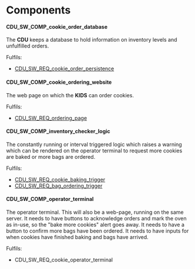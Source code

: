 # Components

#### CDU_SW_COMP_cookie_order_database

The **CDU** keeps a database to hold information on inventory levels and unfulfilled orders.

Fulfils:

- [CDU_SW_REQ_cookie_order_persistence](#cdu_sw_req_cookie_order_persistence)

#### CDU_SW_COMP_cookie_ordering_website

The web page on which the **KIDS** can order cookies.

Fulfils:

- [CDU_SW_REQ_ordering_page](#)

#### CDU_SW_COMP_inventory_checker_logic

The constantly running or interval triggered logic which raises a warning which
can be rendered on the operator terminal to request more cookies are baked or
more bags are ordered.

Fulfils:

- [CDU_SW_REQ_cookie_baking_trigger](#cdu_sw_req_cookie_baking_trigger)
- [CDU_SW_REQ_bag_ordering_trigger](#cdu_sw_req_bag_ordering_trigger)

#### CDU_SW_COMP_operator_terminal

The operator terminal. This will also be a web-page, running on the same server.
It needs to have buttons to acknowledge orders and mark the oven as in-use, so the "bake more cookies" alert goes away.
It needs to have a button to confirm more bags have been ordered.
It needs to have inputs for when cookies have finished baking and bags have arrived.

Fulfils:

- CDU_SW_REQ_cookie_operator_terminal
